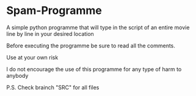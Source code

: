 # Spam-Programme

A simple python programme that will type in the script of an entire movie line by line in your desired location

Before executing the programme be sure to read all the comments.

Use at your own risk

I do not encourage the use of this programme for any type of harm to anybody

P.S. Check brainch "SRC" for all files
